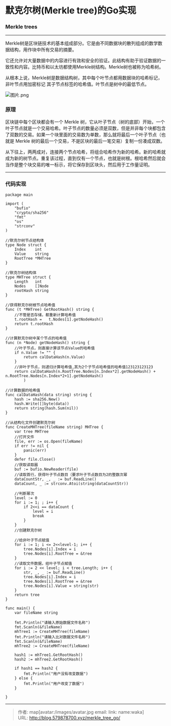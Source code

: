 # 默克尔树(Merkle tree)的Go实现

### Merkle trees

___

Merkle树是区块链技术的基本组成部分。它是由不同数据块的散列组成的数学数据结构，用作块中所有交易的摘要。

它还允许对大量数据中的内容进行有效和安全的验证。此结构有助于验证数据的一致性和内容。比特币和以太坊都使用Merkle树结构。Merkle树也被称为哈希树。

从根本上说，Merkle树是数据结构树，其中每个叶节点都用数据块的哈希标记，非叶节点用加密标记 其子节点标签的哈希值。叶节点是树中的最低节点。

![图片.png](https://img.learnblockchain.cn/attachments/2023/02/R9Yl2Xvj63e26ec555cc7.png)

### 原理

区块链中每个区块都会有一个 Merkle 树，它从叶子节点（树的底部）开始，一个叶子节点就是一个交易哈希。叶子节点的数量必须是双数，但是并非每个块都包含了双数的交易。如果一个块里面的交易数为单数，那么就将最后一个叶子节点（也就是 Merkle 树的最后一个交易，不是区块的最后一笔交易）复制一份凑成双数。

从下往上，两两成对，连接两个节点哈希，将组合哈希作为新的哈希。新的哈希就成为新的树节点。重复该过程，直到仅有一个节点，也就是树根。根哈希然后就会当作是整个块交易的唯一标示，将它保存到区块头，然后用于工作量证明。

___

### 代码实现

```golang
package main

import (
	"bufio"
	"crypto/sha256"
	"fmt"
	"os"
	"strconv"
)

//默克尔树节点结构体
type Node struct {
	Index    int
	Value    string
	RootTree *MHTree
}

//默克尔树结构体
type MHTree struct {
	Length   int
	Nodes    []Node
	rootHash string
}

//获得默克尔树根节点哈希值
func (t *MHTree) GetRootHash() string {
	//不管是否存储，都重新计算哈希值
	t.rootHash =   t.Nodes[1].getNodeHash()                            
	return t.rootHash
}

//计算默克尔树中某个节点的哈希值
func (n *Node) getNodeHash() string {
	//叶子节点，则直接计算该节点Value的哈希值
	if n.Value != "" {
		return calDataHash(n.Value)
	}
	//非叶子节点，则递归计算哈希值,其为2个子节点哈希值的哈希值123123123123
    return calDataHash(n.RootTree.Nodes[n.Index*2].getNodeHash() + n.RootTree.Nodes[n.Index*2+1].getNodeHash()
        )                                                         

//计算数据的哈希值
func calDataHash(data string) string {
	hash := sha256.New()
	hash.Write([]byte(data))
	return string(hash.Sum(nil))
}

//从结构化文件创建默克尔树
func CreateMHTree(fileName string) MHTree {
	var tree MHTree
	//打开文件
	file, err := os.Open(fileName)
	if err != nil {
		panic(err)
	}
	defer file.Close()
	//获取读取器
	buf := bufio.NewReader(file)
	//读取首行，获得叶子节点数目（要求叶子节点数目为2的整数次幂
	dataCountStr, _, _ := buf.ReadLine()
	dataCount, _ := strconv.Atoi(string(dataCountStr))

	//判断幂次
	level := 0
	for i := 1; ; i++ {                                          
		if 2<<i == dataCount {
			level = i
			break
		}
	}
	//创建默克尔树

	//给非叶子节点赋值
	for i := 1; i <= 2<<level-1; i++ {                               
		tree.Nodes[i].Index = i
		tree.Nodes[i].RootTree = &tree
	}
	//读取文件数据，给叶子节点赋值
	for i := 2 << level; i < tree.Length; i++ {                  
		str, _, _ := buf.ReadLine()
		tree.Nodes[i].Index = i
		tree.Nodes[i].RootTree = &tree
		tree.Nodes[i].Value = string(str)
	}
	return tree
}

func main() {
	var fileName string

	fmt.Println("请输入原始数据文件名称")
	fmt.Scanln(&fileName)
	mhTree1 := CreateMHTree(fileName)
	fmt.Println("请输入比对数据文件名称")
	fmt.Scanln(&fileName)
	mhTree2 := CreateMHTree(fileName)

	hash1 := mhTree1.GetRootHash()
	hash2 := mhTree2.GetRootHash()

	if hash1 == hash2 {
		fmt.Println("用户没有改变数据")
	} else {
		fmt.Println("用户改变了数据")
	}

}

```


<!--more-->


---

> 作者: map[avatar:/images/avatar.jpg email:<nil> link:<nil> name:waka]  
> URL: http://blog.579878700.xyz/merkle_tree_go/  

